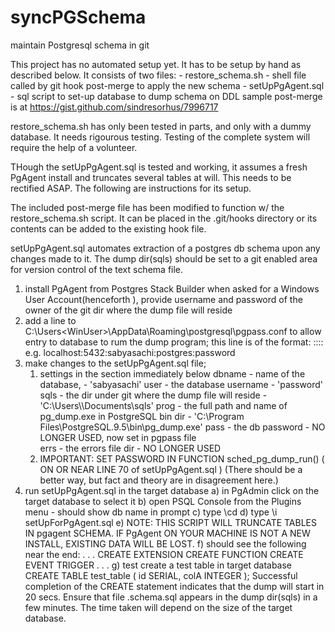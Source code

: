 # syncPGSchema
maintain Postgresql schema in git

This project has no automated setup yet.  It has to be setup by hand as 
described below.
It consists of two files:
	- restore_schema.sh - shell file called by git hook post-merge to apply
		the new schema
	- setUpPgAgent.sql - sql script to set-up database to dump schema on DDL
	sample post-merge is at <https://gist.github.com/sindresorhus/7996717>

restore_schema.sh has only been tested in parts, and only with a dummy 
database.  It needs rigourous testing.  Testing of the complete system will 
require the help of a volunteer.

THough the setUpPgAgent.sql is tested and working, it assumes a fresh PgAgent 
install and truncates several tables at will.  This needs to be rectified 
ASAP.  The following are instructions for its setup.

The included post-merge file has been modified to function w/ the 
restore_schema.sh script.  It can be placed in the .git/hooks directory or 
its contents can be added to the existing hook file.
 
setUpPgAgent.sql automates extraction of a postgres db schema upon any 
changes made to it.  The dump dir(sqls) should be set to a git enabled area 
for version control of the text schema file.  

1) install PgAgent from Postgres Stack Builder
	when asked for a Windows User Account(henceforth <WinUser>), provide 
		username and password of the owner of the git dir where the dump 
		file will reside
2) add a line to C:\Users\<WinUser>\AppData\Roaming\postgresql\pgpass.conf
	to allow entry to database to rum the dump program; this line is of the format: <hostname>:<port>:<database>:<username>:<password>
		e.g. localhost:5432:sabyasachi:postgres:password
3) make changes to the setUpPgAgent.sql file; 
	1) settings in the section immediately below
		dbname - name of the database, - 'sabyasachi'
		user - the database username - 'password'
		sqls - the dir under git where the dump file will reside
				- 'C:\\Users\\<WinUser>\\Documents\\sqls'
		prog - the full path and name of pg_dump.exe in PostgreSQL bin dir 
				- 'C:\\Program Files\\PostgreSQL\.9.5\\bin\\pg_dump.exe'
		pass - the db password  - NO LONGER USED, now set in pgpass file 	
		errs - the errors file dir - NO LONGER USED
	2) IMPORTANT: SET PASSWORD IN FUNCTION sched_pg_dump_run()
			( ON OR NEAR LINE 70 of setUpPgAgent.sql )
		(There should be a better way, but fact and theory are in disagreement here.)
4) run setUpPgAgent.sql in the target database
	a) in PgAdmin click on the target database to select it
	b) open PSQL Console from the Plugins menu - should show db name in prompt
	c) type \cd <directory where setUpPgAgent.sql exists>
	d) type \i setUpForPgAgent.sql
	e) NOTE: THIS SCRIPT WILL TRUNCATE TABLES IN pgagent SCHEMA.  IF PgAgent
		ON YOUR MACHINE IS NOT A NEW INSTALL, EXISTING DATA WILL BE LOST.
	f) should see the following near the end:
		. . .
		CREATE EXTENSION
		CREATE FUNCTION
		CREATE EVENT TRIGGER
		. . .
	g) test
		create a test table in target database
			CREATE TABLE test_table ( id SERIAL, colA INTEGER );
		Successful completion of the CREATE statement indicates that the 
		dump will start in 20 secs.  Ensure that file <dbname>.schema.sql 
		appears in the dump dir(sqls) in a few minutes.  The time taken will
		depend on the size of the target database.	
